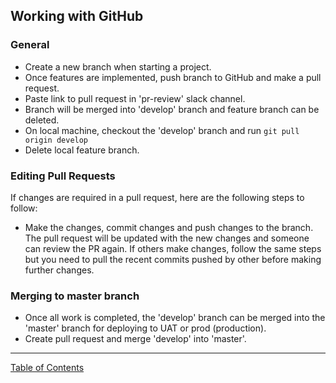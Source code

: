 ## Working with GitHub

### General
- Create a new branch when starting a project.
- Once features are implemented, push branch to GitHub and make a pull request.
- Paste link to pull request in 'pr-review' slack channel.
- Branch will be merged into 'develop' branch and feature branch can be deleted.
- On local machine, checkout the 'develop' branch and run `git pull	origin develop`
- Delete local feature branch.

### Editing Pull Requests
If changes are required in a pull request, here are the following steps to follow:
- Make the changes, commit changes and push changes to the branch. The pull request will be updated with the new changes and someone can review the PR again.
If others make changes, follow the same steps but you need to pull the recent commits pushed by other before making further changes.

### Merging to master branch
- Once all work is completed, the 'develop' branch can be merged into the 'master' branch for deploying to UAT or prod (production).
- Create pull request and merge 'develop' into 'master'.


***
[Table of Contents](../README.md)